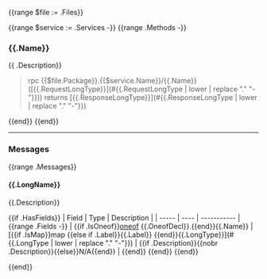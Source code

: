 {{range $file := .Files}}

{{range $service := .Services -}}
{{range .Methods -}}

### {{.Name}}

{{ .Description}}

> rpc {{$file.Package}}.{{$service.Name}}/{{.Name}}([{{.RequestLongType}}](#{{.RequestLongType | lower | replace "." "-"}}))
>   returns [{{.ResponseLongType}}](#{{.ResponseLongType | lower | replace "." "-"}})

{{end}}
{{end}}

------
### Messages

{{range .Messages}}

#### {{.LongName}}

{{.Description}}

{{if .HasFields}}
| Field | Type | Description |
| ----- | ---- | ----------- |
{{range .Fields -}}
| {{if .IsOneof}}[oneof](https://developers.google.com/protocol-buffers/docs/proto3#oneof) {{.OneofDecl}}.{{end}}{{.Name}} | [{{if .IsMap}}map {{else if .Label}}{{.Label}} {{end}}{{.LongType}}](#{{.LongType | lower | replace "." "-"}}) | {{if .Description}}{{nobr .Description}}{{else}}N/A{{end}} |
{{end}}
{{end}}
{{end}}

{{end}}